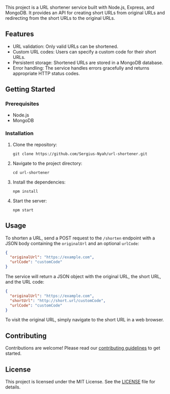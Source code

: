 This project is a URL shortener service built with Node.js, Express, and MongoDB. It provides an API for creating short URLs from original URLs and redirecting from the short URLs to the original URLs.

## Features

- URL validation: Only valid URLs can be shortened.
- Custom URL codes: Users can specify a custom code for their short URLs.
- Persistent storage: Shortened URLs are stored in a MongoDB database.
- Error handling: The service handles errors gracefully and returns appropriate HTTP status codes.

## Getting Started

### Prerequisites

- Node.js
- MongoDB

### Installation

1. Clone the repository:
   ```
   git clone https://github.com/Sergius-Nyah/url-shortener.git
   ```
2. Navigate to the project directory:
   ```
   cd url-shortener
   ```
3. Install the dependencies:
   ```
   npm install
   ```
4. Start the server:
   ```
   npm start
   ```

## Usage

To shorten a URL, send a POST request to the `/shorten` endpoint with a JSON body containing the `originalUrl` and an optional `urlCode`:

```json
{
  "originalUrl": "https://example.com",
  "urlCode": "customCode"
}
```

The service will return a JSON object with the original URL, the short URL, and the URL code:

```json
{
  "originalUrl": "https://example.com",
  "shortUrl": "http://short.url/customCode",
  "urlCode": "customCode"
}
```

To visit the original URL, simply navigate to the short URL in a web browser.

## Contributing

Contributions are welcome! Please read our [contributing guidelines](CONTRIBUTING.md) to get started.

## License

This project is licensed under the MIT License. See the [LICENSE](LICENSE) file for details. 
